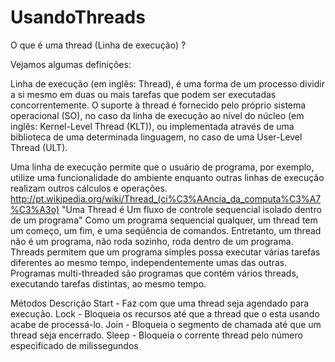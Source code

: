 # UsandoThreads
O que é uma thread (Linha de execução) ?

Vejamos algumas definições:

Linha de execução (em inglês: Thread), é uma forma de um processo dividir a si mesmo em duas ou mais tarefas que podem ser executadas concorrentemente. O suporte à thread é fornecido pelo próprio sistema operacional (SO), no caso da linha de execução ao nível do núcleo (em inglês: Kernel-Level Thread (KLT)), ou implementada através de uma biblioteca de uma determinada linguagem, no caso de uma User-Level Thread (ULT).

Uma linha de execução permite que o usuário de programa, por exemplo, utilize uma funcionalidade do ambiente enquanto outras linhas de execução realizam outros cálculos e operações.
http://pt.wikipedia.org/wiki/Thread_(ci%C3%AAncia_da_computa%C3%A7%C3%A3o)
"Uma Thread é Um fluxo de controle sequencial isolado dentro de um programa"
Como um programa sequencial qualquer, um thread tem um começo, um fim, e uma seqüência de comandos. Entretanto, um thread não é um programa, não roda sozinho, roda dentro de um programa.
Threads permitem que um programa simples possa executar várias tarefas diferentes ao mesmo tempo, independentemente umas das outras. Programas multi-threaded são programas que contém vários threads, executando tarefas distintas, ao mesmo tempo.

Métodos  	  Descrição
Start -	Faz com que uma thread seja agendado para execução.
Lock -	Bloqueia os recursos até que a thread que o esta usando acabe de processá-lo.
Join -	Bloqueia o segmento de chamada até que um thread seja encerrado.
Sleep -	Bloqueia o corrente thread pelo número especificado de milissegundos
